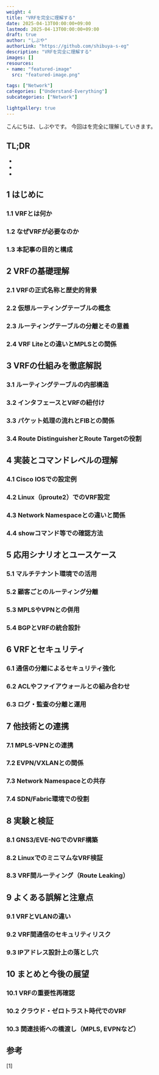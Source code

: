 ```yaml
---
weight: 4
title: "VRFを完全に理解する"
date: 2025-04-13T00:00:00+09:00
lastmod: 2025-04-13T00:00:00+09:00
draft: true
author: "しぶや"
authorLink: "https://github.com/shibuya-s-eg"
description: "VRFを完全に理解する"
images: []
resources:
- name: "featured-image"
  src: "featured-image.png"

tags: ["Network"]
categories: ["Understand-Everything"]
subcategories: ["Network"]

lightgallery: true
---
```


<!--
Todo:
- TLDR

-->


こんにちは、しぶやです。
今回はを完全に理解していきます。


## TL;DR

*
*
*

## 1 はじめに
### 1.1 VRFとは何か
### 1.2 なぜVRFが必要なのか
### 1.3 本記事の目的と構成

## 2 VRFの基礎理解
### 2.1 VRFの正式名称と歴史的背景
### 2.2 仮想ルーティングテーブルの概念
### 2.3 ルーティングテーブルの分離とその意義
### 2.4 VRF Liteとの違いとMPLSとの関係

## 3 VRFの仕組みを徹底解説
### 3.1 ルーティングテーブルの内部構造
### 3.2 インタフェースとVRFの紐付け
### 3.3 パケット処理の流れとFIBとの関係
### 3.4 Route DistinguisherとRoute Targetの役割

## 4 実装とコマンドレベルの理解
### 4.1 Cisco IOSでの設定例
### 4.2 Linux（iproute2）でのVRF設定
### 4.3 Network Namespaceとの違いと関係
### 4.4 showコマンド等での確認方法

## 5 応用シナリオとユースケース
### 5.1 マルチテナント環境での活用
### 5.2 顧客ごとのルーティング分離
### 5.3 MPLSやVPNとの併用
### 5.4 BGPとVRFの統合設計

## 6 VRFとセキュリティ
### 6.1 通信の分離によるセキュリティ強化
### 6.2 ACLやファイアウォールとの組み合わせ
### 6.3 ログ・監査の分離と運用

## 7 他技術との連携
### 7.1 MPLS-VPNとの連携
### 7.2 EVPN/VXLANとの関係
### 7.3 Network Namespaceとの共存
### 7.4 SDN/Fabric環境での役割

## 8 実験と検証
### 8.1 GNS3/EVE-NGでのVRF構築
### 8.2 LinuxでのミニマムなVRF検証
### 8.3 VRF間ルーティング（Route Leaking）

## 9 よくある誤解と注意点
### 9.1 VRFとVLANの違い
### 9.2 VRF間通信のセキュリティリスク
### 9.3 IPアドレス設計上の落とし穴

## 10 まとめと今後の展望
### 10.1 VRFの重要性再確認
### 10.2 クラウド・ゼロトラスト時代でのVRF
### 10.3 関連技術への橋渡し（MPLS, EVPNなど）



## 参考

[1] []()
